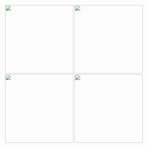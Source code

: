 <img src="https://github.com/user-attachments/assets/a60d5958-929f-4b82-9f09-bb12f95d4af5" width="221" />
<img src="https://github.com/user-attachments/assets/fd2be2cd-8bdd-4107-9fac-4b9abc0a6900" width="221" />
<img src="https://github.com/user-attachments/assets/9b11aa68-3825-48bd-88ef-8dcd9175640f" width="221" />
<img src="https://github.com/user-attachments/assets/a1d0c4ca-2e67-4e0f-8d17-b24a09f22745" width="221" />
